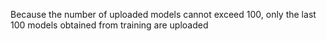 Because the number of uploaded models cannot exceed 100, only the last 100 models obtained from training are uploaded